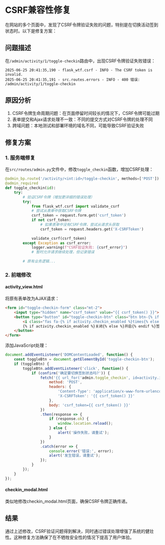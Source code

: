 # CSRF兼容性修复

在网站的多个页面中，发现了CSRF令牌验证失败的问题，特别是在切换活动签到状态时。以下是修复方案：

## 问题描述

在`/admin/activity/1/toggle-checkin`路由中，出现CSRF令牌验证失败错误：
```
2025-06-25 20:41:35,190 - flask_wtf.csrf - INFO - The CSRF token is invalid.
2025-06-25 20:41:35,191 - src.routes.errors - INFO - 400 错误: /admin/activity/1/toggle-checkin
```

## 原因分析

1. CSRF令牌生命周期问题：在页面停留时间较长的情况下，CSRF令牌可能过期
2. 表单提交和Ajax请求处理不一致：不同的提交方式对CSRF令牌的处理不同
3. 跨域问题：本地测试和部署环境的域名不同，可能导致CSRF验证失败

## 修复方案

### 1. 服务端修复

在`src/routes/admin.py`文件中，修改`toggle_checkin`函数，增加CSRF处理：

```python
@admin_bp.route('/activity/<int:id>/toggle-checkin', methods=['POST'])
@admin_required
def toggle_checkin(id):
    try:
        # 验证CSRF令牌（增加更详细的错误处理）
        try:
            from flask_wtf.csrf import validate_csrf
            # 尝试从表单中获取CSRF令牌
            csrf_token = request.form.get('csrf_token')
            if not csrf_token:
                # 如果表单中没有CSRF令牌，尝试从请求头获取
                csrf_token = request.headers.get('X-CSRFToken')
            
            validate_csrf(csrf_token)
        except Exception as csrf_error:
            logger.warning(f"CSRF验证失败: {csrf_error}")
            # 暂时允许请求继续处理，但记录错误
        
        # 原有业务逻辑...
```

### 2. 前端修改

#### activity_view.html

将原有表单改为AJAX请求：

```html
<form id="toggle-checkin-form" class="mt-2">
    <input type="hidden" name="csrf_token" value="{{ csrf_token() }}">
    <button type="button" id="toggle-checkin-btn" class="btn btn-{% if activity.checkin_enabled %}danger{% else %}success{% endif %} w-100">
        <i class="fas fa-{% if activity.checkin_enabled %}times{% else %}check{% endif %} me-2"></i>
        {% if activity.checkin_enabled %}关闭{% else %}开启{% endif %}签到
    </button>
</form>
```

添加JavaScript处理：

```javascript
document.addEventListener('DOMContentLoaded', function() {
    const toggleBtn = document.getElementById('toggle-checkin-btn');
    if (toggleBtn) {
        toggleBtn.addEventListener('click', function() {
            if (confirm('确定要切换签到状态吗?')) {
                fetch('{{ url_for('admin.toggle_checkin', id=activity.id) }}', {
                    method: 'POST',
                    headers: {
                        'Content-Type': 'application/x-www-form-urlencoded',
                        'X-CSRFToken': '{{ csrf_token() }}'
                    },
                    body: 'csrf_token={{ csrf_token() }}'
                })
                .then(response => {
                    if (response.ok) {
                        window.location.reload();
                    } else {
                        alert('操作失败，请重试');
                    }
                })
                .catch(error => {
                    console.error('错误:', error);
                    alert('发生错误，请重试');
                });
            }
        });
    }
});
```

#### checkin_modal.html

类似地修改checkin_modal.html页面，确保CSRF令牌正确传递。

## 结果

通过上述修改，CSRF验证问题得到解决，同时通过错误处理增强了系统的健壮性。这种修复方法确保了在不牺牲安全性的情况下提高了用户体验。 